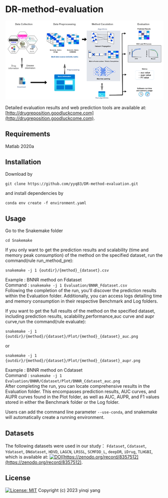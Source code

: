 # DR-method-evaluation
![Overview of DR evaluation](./figures/overflow_v16.png )

Detailed evaluation results and web prediction tools are available at: [http://drugreposition.goodluckcome.com](http://drugreposition.goodluckcome.com).
## Requirements
Matlab 2020a

## Installation
Download by
~~~~
git clone https://github.com/yyq83/DR-method-evaluation.git
~~~~
and install dependencies by
~~~~~
conda env create -f environment.yaml
~~~~~

## Usage
Go to the Snakemake folder
~~~~
cd Snakemake
~~~~
If you only want to get the prediction results and scalability (time and memory peak consumption) of the method on the specified dataset, run the command(rule run_method_pre):
~~~~
snakemake -j 1 {outdir}/{method}_{dataset}.csv
~~~~
Example : BNNR method on Fdataset  
Command : `snakemake -j 1 Evaluation/BNNR_Fdataset.csv`  
Following the completion of the run, you'll discover the prediction results within the Evaluation folder. Additionally, you can access logs detailing time and memory consumption in their respective Benchmark and Log folders.
  
If you want to get the full results of the method on the specified dataset, including prediction results, scalability,performance,auc curve and aupr curve,run the command(rule evaluate): 
~~~~
snakemake -j 1 {outdir}/{method}/{dataset}/Plot/{method}_{dataset}_auc.png
~~~~
or
~~~~
snakemake -j 1 {outdir}/{method}/{dataset}/Plot/{method}_{dataset}_aupr.png  
~~~~
Example : BNNR method on Cdataset  
Command : `snakemake -j 1 Evaluation/BNNR/Cdataset/Plot/BNNR_Cdataset_auc.png`  
After completing the run, you can locate comprehensive results in the Evaluation folder. This encompasses prediction results, AUC curves, and AUPR curves found in the Plot folder, as well as AUC, AUPR, and F1 values stored in either the Benchmark folder or the Log folder.  

Users can add the command line parameter `--use-conda`, and snakemake will automatically create a running environment.
## Datasets
The following datasets were used in our study：
`Fdataset`, `Cdataset`, `Ydataset`, `DNdataset`, `HDVD`, `LAGCN`, `LRSSL`, `SCMFDD_L`, `deepDR`, `iDrug`, `TLHGBI`, which is available at: [![DOI](https://zenodo.org/badge/DOI/10.5281/zenodo.8357512.svg)](https://zenodo.org/record/8357512)[https://zenodo.org/record/8357512](https://zenodo.org/record/8357512).



## License
[![License: MIT](https://img.shields.io/badge/License-MIT-yellow.svg)](https://opensource.org/licenses/MIT)
Copyright (c) 2023 yinqi yang


